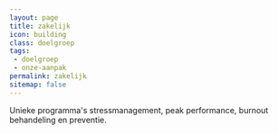 ```yaml
---
layout: page
title: zakelijk
icon: building
class: doelgroep
tags:
 - doelgroep
 - onze-aanpak
permalink: zakelijk
sitemap: false
---
```

Unieke programma's stressmanagement, peak performance, burnout behandeling en preventie.